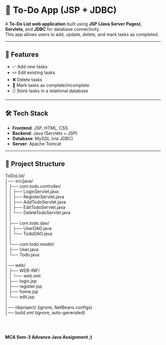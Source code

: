 # 📝 To-Do App (JSP + JDBC)

A **To-Do List web application** built using **JSP (Java Server Pages)**, **Servlets**, and **JDBC** for database connectivity.  
This app allows users to add, update, delete, and mark tasks as completed.

---

## 🚀 Features
- ✅ Add new tasks
- ✏️ Edit existing tasks
- ❌ Delete tasks
- 🎯 Mark tasks as complete/incomplete
- 🗄️ Store tasks in a relational database

---

## 🛠️ Tech Stack
- **Frontend**: JSP, HTML, CSS
- **Backend**: Java (Servlets + JSP)
- **Database**: MySQL (via JDBC)
- **Server**: Apache Tomcat

---

## 📂 Project Structure
ToDoList/<br/>
│── src/java/<br/>
│   ├── com.todo.controller/<br/>
│   │     ├── LoginServlet.java<br/>
│   │     ├── RegisterServlet.java<br/>
│   │     ├── AddTodoServlet.java<br/>
│   │     ├── EditTodoServlet.java<br/>
│   │     └── DeleteTodoServlet.java<br/>
│   │<br/>
│   ├── com.todo.dao/<br/>
│   │     ├── UserDAO.java<br/>
│   │     └── TodoDAO.java<br/>
│   │<br/>
│   └── com.todo.model/<br/>
│         ├── User.java<br/>
│         └── Todo.java<br/>
│<br/>
│── web/<br/>
│   ├── WEB-INF/<br/>
│   │     └── web.xml<br/>
│   ├── login.jsp<br/>
│   ├── register.jsp<br/>
│   ├── home.jsp<br/>
│   └── edit.jsp<br/>
│<br/>
│── nbproject/   (ignore, NetBeans configs)<br/>
│── build.xml    (ignore, auto-generated)<br/>

<br/>
<br/>

<b>MCA Sem-3 Advance Java Assignment ;)</b>

